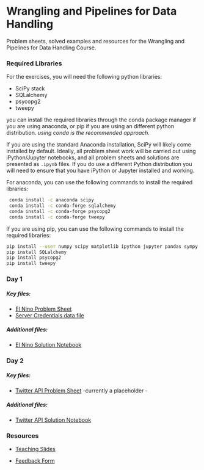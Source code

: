 # Wrangling and Pipelines for Data Handling

Problem sheets, solved examples and resources for the Wrangling and Pipelines for Data Handling Course.



### Required Libraries

For the exercises, you will need the following python libraries:

* SciPy stack
* SQLalchemy
* psycopg2
* tweepy

you can install the required libraries through the conda package manager if you are using anaconda, or pip if you are using an different python distribution. *using conda is the recommended approach.*

If you are using the standard Anaconda installation, SciPy will likely come installed by default. Ideally, all problem sheet work will be carried out using iPython/Jupyter notebooks, and all problem sheets and solutions are presented as `.ipynb` files. If you do use a different Python distribution you will need to ensure that you have iPython or Jupyter installed and working.

For anaconda, you can use the following commands to install the required libraries:

```sh
 conda install -c anaconda scipy
 conda install -c conda-forge sqlalchemy
 conda install -c conda-forge psycopg2
 conda install -c conda-forge tweepy
```

If you are using pip, you can use the following commands to install the required libraries:
```sh
pip install --user numpy scipy matplotlib ipython jupyter pandas sympy nose
pip install SQLalchemy
pip install psycopg2
pip install tweepy
```

### Day 1

##### Key files:

* [El Nino Problem Sheet](https://github.com/R-Strange/Data_Wrangling_Course_Oxford/blob/master/Day%201/elnino_PROBLEM.ipynb)
* [Server Credentials data file](https://github.com/R-Strange/Data_Wrangling_Course_Oxford/blob/master/Day%201/server_credentials.json)

##### Additional files:

* [El Nino Solution Notebook](https://github.com/R-Strange/Data_Wrangling_Course_Oxford/blob/master/Day%201/elnino_SOLVED.ipynb)

### Day 2

##### Key files:

* [Twitter API Problem Sheet]() -currently a placeholder - 

##### Additional files:

* [Twitter API Solution Notebook](https://github.com/R-Strange/Data_Wrangling_Course_Oxford/blob/master/Day%202/twitter_api_SOLVED.ipynb)

### Resources

* [Teaching Slides](https://github.com/R-Strange/Data_Wrangling_Course_Oxford/blob/master/Introduction%20to%20pipelines%20and%20wrangling%20-%20deck.pdf)

* [Feedback Form](https://forms.gle/ZbhLaLXqWXjhaybR9)
